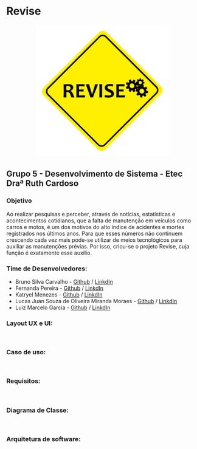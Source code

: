 # Revise
  
 <div style="text-align: center">
  <img src="https://raw.githubusercontent.com/Bruno-Carv/Revise/vers%C3%A3o(2.0)/Views/img/logo.png?token=ALLJHIH5PBRNKCV4FNKJQRS5J5EJI">
 </div>
<div>
  <h2> Grupo 5 - Desenvolvimento de Sistema - Etec Draª Ruth Cardoso</h2>
  </div>
<div>
<h3>Objetivo</h3>
  </div>
<p>Ao realizar pesquisas e perceber, através de notícias, estatísticas e acontecimentos cotidianos, que a falta de manutenção em veículos como carros e motos, é um dos motivos do alto índice de acidentes e mortes registrados nos últimos anos. Para que esses números não continuem crescendo cada vez mais pode-se utilizar de meios tecnológicos para auxiliar as manutenções prévias. Por isso, criou-se o projeto Revise, cuja função é exatamente esse auxílio.</p>
  
  </p>
 </div>
 <div class="">
 <h3>Time de Desenvolvedores:</h3>
 <ul>
  <li>Bruno Silva Carvalho - <a href="">Github</a> / <a href="https://www.linkedin.com/in/bruno-silva-carvalho-25bb9a17b/">LinkdIn</a></li>
  <li>Fernanda Pereira - <a href="">Github</a> / <a href="">LinkdIn</a></li>
  <li>Katryel Menezes - <a href="">Github</a> / <a href="">LinkdIn</a></li>
  <li>Lucas Juan Souza de Oliveira Miranda Moraes - <a href="">Github</a> / <a href="https://www.linkedin.com/in/lucas-juan-souza-de-oliveira-miranda-moraes-9795ba190/">LinkdIn</a></li>
  <li>Luiz Marcelo Garcia - <a href="">Github</a> / <a href="https://www.linkedin.com/in/luiz-marcelo-garcia-85279918b/">LinkdIn</a></li>
 </ul>
 <p>
  
  
  </p>
 </div>
 <div class="">
 <h3>Layout UX e UI:</h3>
  <img src="">
 <p>
  
  
  </p>
 </div>
 <div class="">
 <h3>Caso de uso: </h3>
  <img src="">
 <p>
  
  
  </p>
 </div>
 <div class="">
 <h3>Requisitos:</h3>
  <img src="">
 <p>
  
  </p>
 </div>
 <div class="">
 <h3>Diagrama de Classe:</h3>
<img src="">
 <p>
   
  </p>
 </div>
  <div class="">
 <h3>Arquitetura de software:</h3>
<img src="">
 <p>
   
  </p>
 </div>
